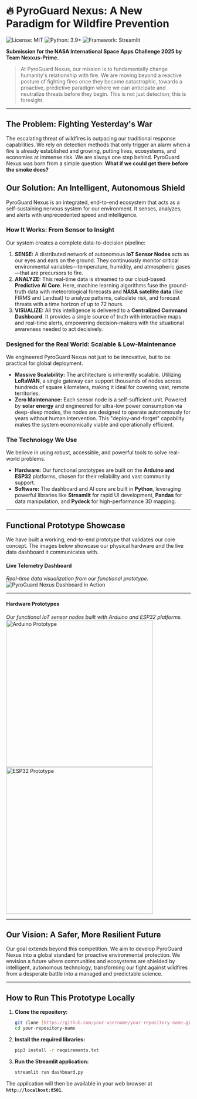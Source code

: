 # 🔥 PyroGuard Nexus: A New Paradigm for Wildfire Prevention

![License: MIT](https://img.shields.io/badge/License-MIT-blue.svg)
![Python: 3.9+](https://img.shields.io/badge/Python-3.9+-blue.svg)
![Framework: Streamlit](https://img.shields.io/badge/Framework-Streamlit-brightgreen.svg)

**Submission for the NASA International Space Apps Challenge 2025 by Team Nexxus-Prime.**

> At PyroGuard Nexus, our mission is to fundamentally change humanity's relationship with fire. We are moving beyond a reactive posture of fighting fires once they become catastrophic, towards a proactive, predictive paradigm where we can anticipate and neutralize threats before they begin. This is not just detection; this is foresight.

---

## The Problem: Fighting Yesterday's War

The escalating threat of wildfires is outpacing our traditional response capabilities. We rely on detection methods that only trigger an alarm when a fire is already established and growing, putting lives, ecosystems, and economies at immense risk. We are always one step behind. PyroGuard Nexus was born from a simple question: **What if we could get there before the smoke does?**

## Our Solution: An Intelligent, Autonomous Shield

PyroGuard Nexus is an integrated, end-to-end ecosystem that acts as a self-sustaining nervous system for our environment. It senses, analyzes, and alerts with unprecedented speed and intelligence.

### How It Works: From Sensor to Insight
Our system creates a complete data-to-decision pipeline:
1.  **SENSE:** A distributed network of autonomous **IoT Sensor Nodes** acts as our eyes and ears on the ground. They continuously monitor critical environmental variables—temperature, humidity, and atmospheric gases—that are precursors to fire.
2.  **ANALYZE:** This real-time data is streamed to our cloud-based **Predictive AI Core**. Here, machine learning algorithms fuse the ground-truth data with meteorological forecasts and **NASA satellite data** (like FIRMS and Landsat) to analyze patterns, calculate risk, and forecast threats with a time horizon of up to 72 hours.
3.  **VISUALIZE:** All this intelligence is delivered to a **Centralized Command Dashboard**. It provides a single source of truth with interactive maps and real-time alerts, empowering decision-makers with the situational awareness needed to act decisively.

### Designed for the Real World: Scalable & Low-Maintenance
We engineered PyroGuard Nexus not just to be innovative, but to be practical for global deployment.
* **Massive Scalability:** The architecture is inherently scalable. Utilizing **LoRaWAN**, a single gateway can support thousands of nodes across hundreds of square kilometers, making it ideal for covering vast, remote territories.
* **Zero Maintenance:** Each sensor node is a self-sufficient unit. Powered by **solar energy** and engineered for ultra-low power consumption via deep-sleep modes, the nodes are designed to operate autonomously for years without human intervention. This "deploy-and-forget" capability makes the system economically viable and operationally efficient.

### The Technology We Use
We believe in using robust, accessible, and powerful tools to solve real-world problems.
* **Hardware:** Our functional prototypes are built on the **Arduino and ESP32** platforms, chosen for their reliability and vast community support.
* **Software:** The dashboard and AI core are built in **Python**, leveraging powerful libraries like **Streamlit** for rapid UI development, **Pandas** for data manipulation, and **Pydeck** for high-performance 3D mapping.

---

## Functional Prototype Showcase

We have built a working, end-to-end prototype that validates our core concept. The images below showcase our physical hardware and the live data dashboard it communicates with.

#### Live Telemetry Dashboard
*Real-time data visualization from our functional prototype.*
![PyroGuard Nexus Dashboard in Action](https://i.imgur.com/tdZqBpW.gif)

---
#### Hardware Prototypes
*Our functional IoT sensor nodes built with Arduino and ESP32 platforms.*
<img src="https://i.imgur.com/fNyTJm4.jpg" alt="Arduino Prototype" width="400"> <img src="https://i.imgur.com/wU13f6W.jpg" alt="ESP32 Prototype" width="400">

---

## Our Vision: A Safer, More Resilient Future

Our goal extends beyond this competition. We aim to develop PyroGuard Nexus into a global standard for proactive environmental protection. We envision a future where communities and ecosystems are shielded by intelligent, autonomous technology, transforming our fight against wildfires from a desperate battle into a managed and predictable science.

---

## How to Run This Prototype Locally

1.  **Clone the repository:**
    ```bash
    git clone [https://github.com/your-username/your-repository-name.git](https://github.com/your-username/your-repository-name.git)
    cd your-repository-name
    ```

2.  **Install the required libraries:**
    ```bash
    pip3 install -r requirements.txt
    ```

3.  **Run the Streamlit application:**
    ```bash
    streamlit run dashboard.py
    ```
The application will then be available in your web browser at **`http://localhost:8501`**.
